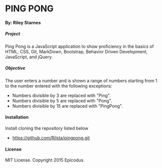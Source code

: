 # PING PONG

#### By: Riley Starnes

##### Project 
Ping Pong is a JavaScript application to show proficiency in the basics of HTML, CSS, Git, MarkDown, Bootstrap, Behavior Driven Development, JavaScript, and jQuery.

##### Objective
The user enters a number and is shown a range of numbers starting from 1 to the number entered with the following exceptions:
* Numbers divisible by 3 are replaced with "Ping".
* Numbers divisible by 5 are replaced with "Pong".
* Numbers divisible by 15 are replaced with "PingPong".

#### Installation
Install cloning the repository listed below
* https://github.com/Rilsta/pingpong.git

#### License
MIT License. Copyright 2015 Epicodus.
